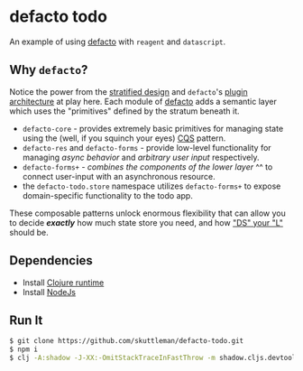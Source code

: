 # defacto todo

An example of using [defacto](https://github.com/skuttleman/defacto) with `reagent` and `datascript`.

## Why `defacto`?

Notice the power from the [stratified design](https://dspace.mit.edu/bitstream/handle/1721.1/6064/AIM-986.pdf?sequence=2&isAllowed=y)
and `defacto`'s [plugin architecture](https://medium.com/hackernoon/why-the-open-closed-principle-is-the-one-you-need-to-know-but-dont-176f7e4416d) at play here.
Each module of [defacto](https://github.com/skuttleman/defacto) adds a semantic layer which uses the "primitives"
defined by the stratum beneath it.

- `defacto-core` - provides extremely basic primitives for managing state using the (well, if you squinch your eyes)
[CQS](https://en.wikipedia.org/wiki/Command%E2%80%93query_separation) pattern.
- `defacto-res` and `defacto-forms` - provide low-level functionality for managing *async behavior* and *arbitrary user input* respectively.
- `defacto-forms+` - *combines the components of the lower layer* ^^ to connect user-input with an asynchronous resource.
- the `defacto-todo.store` namespace utilizes `defacto-forms+` to expose domain-specific functionality to the todo app.

These composable patterns unlock enormous flexibility that can allow you to decide **_exactly_** how much state store you need,
and how ["DS" your "L"](https://en.wikipedia.org/wiki/Domain-specific_language) should be.

## Dependencies

- Install [Clojure runtime](https://clojure.org/guides/getting_started)
- Install [NodeJs](https://nodejs.org/en/download/package-manager/)

## Run It
```bash
$ git clone https://github.com/skuttleman/defacto-todo.git
$ npm i
$ clj -A:shadow -J-XX:-OmitStackTraceInFastThrow -m shadow.cljs.devtools.cli watch dev | grep --color=never -v DEBUG
```
